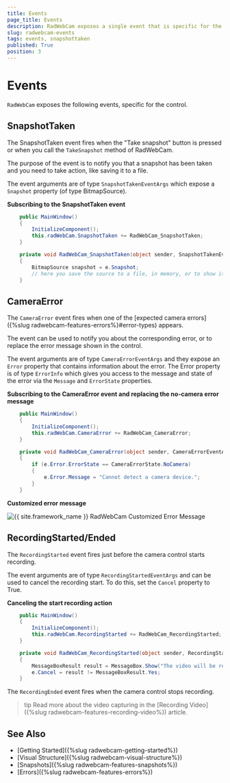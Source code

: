 ```yaml
---
title: Events
page_title: Events
description: RadWebCam exposes a single event that is specific for the control - SnapshotTaken. 
slug: radwebcam-events
tags: events, snapshottaken
published: True
position: 3
---
```


# Events

`RadWebCam` exposes the following events, specific for the control.

## SnapshotTaken

The SnapshotTaken event fires when the "Take snapshot" button is pressed or when you call the `TakeSnapshot` method of RadWebCam.

The purpose of the event is to notify you that a snapshot has been taken and you need to take action, like saving it to a file.

The event arguments are of type `SnapshotTakenEventArgs` which expose a `Snapshot` property (of type BitmapSource).

__Subscribing to the SnapshotTaken event__
```C#
	public MainWindow()
	{
		InitializeComponent();		
		this.radWebCam.SnapshotTaken += RadWebCam_SnapshotTaken;
	}

	private void RadWebCam_SnapshotTaken(object sender, SnapshotTakenEventArgs e)
	{
		BitmapSource snapshot = e.Snapshot;
		// here you save the source to a file, in memory, or to show it in the UI
	}
```

## CameraError

The `CameraError` event fires when one of the [expected camera errors]({%slug radwebcam-features-errors%}#error-types) appears.

The event can be used to notify you about the corresponding error, or to replace the error message shown in the control.

The event arguments are of type `CameraErrorEventArgs` and they expose an `Error` property that contains information about the error. The Error property is of type `ErrorInfo` which gives you access to the message and state of the error via the `Message` and `ErrorState` properties.

__Subscribing to the CameraError event and replacing the no-camera error message__
```C#
	public MainWindow()
	{
		InitializeComponent();
		this.radWebCam.CameraError += RadWebCam_CameraError;
	}

	private void RadWebCam_CameraError(object sender, CameraErrorEventArgs e)
	{
		if (e.Error.ErrorState == CameraErrorState.NoCamera)
		{
			e.Error.Message = "Cannot detect a camera device.";
		}           
	}
```

__Customized error message__

![{{ site.framework_name }} RadWebCam Customized Error Message](features/images/radwebcam-features-errors-3.png)

## RecordingStarted/Ended

The `RecordingStarted` event fires just before the camera control starts recording. 

The event arguments are of type `RecordingStartedEventArgs` and can be used to cancel the recording start. To do this, set the `Cancel` property to True.

__Canceling the start recording action__
```C#
	public MainWindow()
	{
		InitializeComponent();
		this.radWebCam.RecordingStarted += RadWebCam_RecordingStarted;
	}

	private void RadWebCam_RecordingStarted(object sender, RecordingStartedEventArgs e)
	{
		MessageBoxResult result = MessageBox.Show("The video will be recorded at " + this.webCam.RecordingFilePath + "\n\rDo you want to start recording?", "Start Video Recording", MessageBoxButton.YesNo, MessageBoxImage.Question);
		e.Cancel = result != MessageBoxResult.Yes;
	}
```

The `RecordingEnded` event fires when the camera control stops recording. 

>tip Read more about the video capturing in the [Recording Video]({%slug radwebcam-features-recording-video%}) article.

## See Also  
* [Getting Started]({%slug radwebcam-getting-started%})
* [Visual Structure]({%slug radwebcam-visual-structure%})
* [Snapshots]({%slug radwebcam-features-snapshots%})
* [Errors]({%slug radwebcam-features-errors%})
